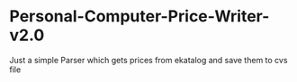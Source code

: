 # Personal-Computer-Price-Writer-v2.0
Just a simple Parser which gets prices from ekatalog and save them to cvs file
